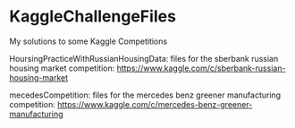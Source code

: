 # KaggleChallengeFiles
My solutions to some Kaggle Competitions

HoursingPracticeWithRussianHousingData: files for the sberbank russian housing market
competition: https://www.kaggle.com/c/sberbank-russian-housing-market

mecedesCompetition: files for the mercedes benz greener manufacturing competition: 
https://www.kaggle.com/c/mercedes-benz-greener-manufacturing
